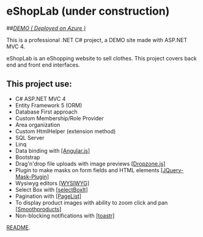 # eShopLab (under construction)

##[*DEMO ( Deployed on Azure )*](http://eshoplab.azurewebsites.net/)

This is a professional .NET C# project, a DEMO site made with ASP.NET MVC 4.

eShopLab is an eShopping website to sell clothes. This project covers back end and front end interfaces.

## This project use:
-	C# ASP.NET MVC 4
-	Entity Framework 5 (ORM)
-	Database First approach
-	Custom Membership/Role Provider
-	Area organization
-	Custom HtmlHelper (extension method)
-	SQL Server
-	Linq
-	Data binding with [[Angular.js]](https://angularjs.org/)
-	Bootstrap
-	Drag'n'drop file uploads with image previews [[Dropzone.js]](http://www.dropzonejs.com)
-	Plugin to make masks on form fields and HTML elements [[JQuery-Mask-Plugin]](https://github.com/igorescobar/jQuery-Mask-Plugin)
-	Wysiwyg editors [[WYSIWYG]](https://github.com/schnawel007/bootstrap3-wysihtml5)
-	Select Box with [[selectBoxIt]](https://github.com/gfranko/jquery.selectBoxIt.js)
-	Pagination with [[PageList]](https://github.com/TroyGoode/PagedList)
-	To display product images with ability to zoom click and pan [[Smoothproducts]](https://github.com/kthornbloom/Smoothproducts)
-	Non-blocking notifications with [[toastr]](https://github.com/CodeSeven/toastr)


[README](https://github.com/amorel/eShopLab).





